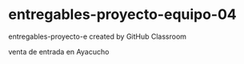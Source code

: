 # entregables-proyecto-equipo-04
entregables-proyecto-e created by GitHub Classroom

venta de entrada en Ayacucho
